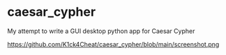# caesar_cypher
My attempt to write a GUI desktop python app for Caesar Cypher


https://github.com/K1ck4Cheat/caesar_cypher/blob/main/screenshot.png
